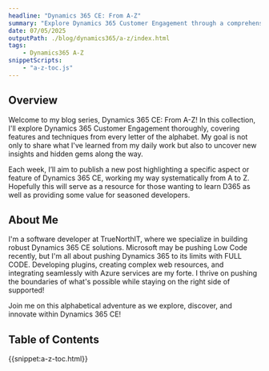 ```yaml
---
headline: "Dynamics 365 CE: From A-Z"
summary: "Explore Dynamics 365 Customer Engagement through a comprehensive series covering insights, tips, and techniques from every letter of the alphabet."
date: 07/05/2025
outputPath: ./blog/dynamics365/a-z/index.html
tags: 
    - Dynamics365 A-Z
snippetScripts:
    - "a-z-toc.js"
---
```


## Overview

Welcome to my blog series, Dynamics 365 CE: From A-Z! In this collection, I'll explore Dynamics 365 Customer Engagement thoroughly, covering features and techniques from every letter of the alphabet. My goal is not only to share what I've learned from my daily work but also to uncover new insights and hidden gems along the way.

Each week, I’ll aim to publish a new post highlighting a specific aspect or feature of Dynamics 365 CE, working my way systematically from A to Z. Hopefully this will serve as a resource for those wanting to learn D365 as well as providing some value for seasoned developers.

## About Me

I'm a software developer at TrueNorthIT, where we specialize in building robust Dynamics 365 CE solutions. Microsoft may be pushing Low Code recently, but I'm all about pushing Dynamics 365 to its limits with FULL CODE. Developing plugins, creating complex web resources, and integrating seamlessly with Azure services are my forte. I thrive on pushing the boundaries of what's possible while staying on the right side of supported!

Join me on this alphabetical adventure as we explore, discover, and innovate within Dynamics 365 CE!

## Table of Contents

{{snippet:a-z-toc.html}}